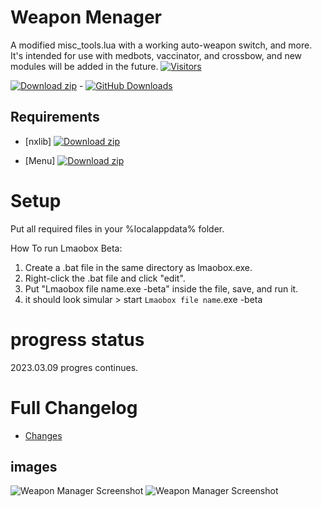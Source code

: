 # Weapon Menager
A modified misc_tools.lua with a working auto-weapon switch, and more. It's intended for use with medbots, vaccinator, and crossbow, and new modules will be added in the future.
[![Visitors](https://visitor-badge.glitch.me/badge?page_id=titaniummachine1/Weapon_Manager)](https://github.com/titaniummachine1/Weapon_Manager)


[![Download zip](https://custom-icon-badges.herokuapp.com/badge/-Download-blue?style=for-the-badge&logo=download&logoColor=white "Download lua")](https://github.com/titaniummachine1/Weapon_Manager/blob/main/a_Weapon_Menager.lua) - [![GitHub Downloads](https://img.shields.io/github/downloads/titaniummachine1/Weapon_Manager/total.svg)](https://github.com/titaniummachine1/Weapon_Manager/releases)


## Requirements
- [nxlib] [![Download zip](https://custom-icon-badges.herokuapp.com/badge/-Download-blue?style=for-the-badge&logo=download&logoColor=white "Download lua")](https://github.com/lnx00/Lmaobox-Library/releases/tag/v0.95.2)

- [Menu] [![Download zip](https://custom-icon-badges.herokuapp.com/badge/-Download-blue?style=for-the-badge&logo=download&logoColor=white "Download lua")](https://github.com/lnx00/Lmaobox-LUA/blob/main/Menu.lua)



# Setup
Put all required files in your %localappdata% folder.

How To run Lmaobox Beta:
  1. Create a .bat file in the same directory as lmaobox.exe.
  2. Right-click the .bat file and click "edit".
  3. Put "Lmaobox file name.exe -beta" inside the file, save, and run it.
  4. it should look simular > start `Lmaobox file name`.exe -beta

# progress status

2023.03.09 progres continues.

# Full Changelog
- [Changes](https://github.com/titaniummachine1/Weapon_Manager/compare/v2.0.0-stable...v2.1.0-unstable-beta)

## images
![Weapon Manager Screenshot](https://i.imgur.com/TAtdkNf.png)
![Weapon Manager Screenshot](https://i.imgur.com/bVMorQp.png)








